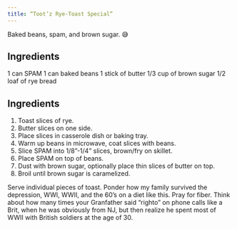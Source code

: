 ```yaml
---
title: “Toot’z Rye-Toast Special”
---
```


Baked beans, spam, and brown sugar. 😅  

## Ingredients

1 can SPAM
1 can baked beans
1 stick of butter
1/3 cup of brown sugar
1/2 loaf of rye bread

## Ingredients

1. Toast slices of rye.
2. Butter slices on one side.
3. Place slices in casserole dish or baking tray.
4. Warm up beans in microwave, coat slices with beans.
5. Slice SPAM into 1/8”-1/4” slices, brown/fry on skillet.
6. Place SPAM on top of beans. 
7. Dust with brown sugar, optionally place thin slices of butter on top.
8. Broil until brown sugar is caramelized. 

Serve individual pieces of toast. Ponder how my family survived the depression, WWI, WWII, and the 60’s on a diet like this. Pray for fiber. Think about how many times your Granfather said “righto” on phone calls like a Brit, when he was obviously from NJ, but then realize he spent most of WWII with British soldiers at the age of 30.  